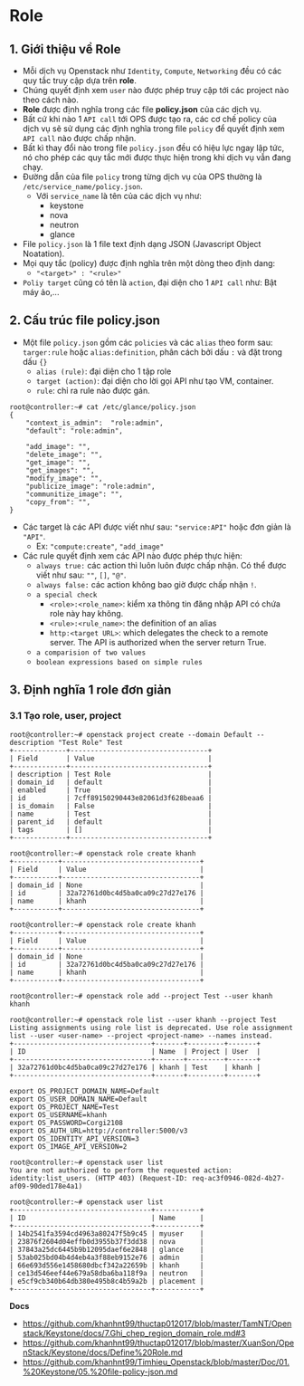 # Role
## 1. Giới thiệu về Role
- Mỗi dịch vụ Openstack như `Identity`, `Compute`, `Networking` đều có các quy tắc truy cập dựa trên **role**.
- Chúng quyết định xem `user` nào được phép truy cập tới các project nào theo cách nào.
- **Role** được định nghĩa trong các file **policy.json** của các dịch vụ.
- Bất cứ khi nào 1 `API call` tới OPS được tạo ra, các cơ chế policy của dịch vụ sẽ sử dụng các định nghĩa trong file `policy` để quyết định xem `API call` nào được chấp nhận.
- Bất kì thay đổi nào trong file `policy.json` đều có hiệu lực ngay lập tức, nó cho phép các quy tắc mới được thực hiện trong khi dịch vụ vẫn đang chạy.
- Đường dẫn của file `policy` trong từng dịch vụ của OPS thường là `/etc/service_name/policy.json`.
  + Với `service_name` là tên của các dịch vụ như: 
    + keystone
    + nova
    + neutron
    + glance
- File `policy.json` là 1 file text định dạng JSON (Javascript Object Noatation).
- Mọi quy tắc (policy) được định nghĩa trên một dòng theo định dang:
  + `"<target>" : "<rule>"`
- `Poliy target` cũng có tên là `action`, đại diện cho 1 `API call` như: Bật máy ảo,...

## 2. Cấu trúc file policy.json
- Một file `policy.json` gồm các `policies` và các `alias` theo form sau: `targer:rule` hoặc `alias:definition`, phân cách bởi dấu `:` và đặt trong dấu `{}`
   + `alias (rule)`: đại diện cho 1 tập role
   + `target (action)`: đại diện cho lời gọi API như tạo VM, container.
   + `rule`: chỉ ra rule nào được gán.

```
root@controller:~# cat /etc/glance/policy.json 
{
    "context_is_admin":  "role:admin",
    "default": "role:admin",

    "add_image": "",
    "delete_image": "",
    "get_image": "",
    "get_images": "",
    "modify_image": "",
    "publicize_image": "role:admin",
    "communitize_image": "",
    "copy_from": "",
}
```

- Các target là các API được viết như sau: `"service:API"` hoặc đơn giản là `"API"`.
  + Ex: `"compute:create"`, `"add_image"`
- Các rule quyết định xem các API nào được phép thực hiện: 
  + `always true:` các action thì luôn luôn được chấp nhận. Có thể được viết như sau: `""`, `[]`, `"@"`.
  + `always false:` các action không bao giờ được chấp nhận `!`.
  + `a special check`
     - `<role>:<role_name>`: kiểm xa thông tin đăng nhập API có chứa role này hay không.
     - `<rule>:<rule_name>`: the definition of an alias
     - `http:<target URL>`: which delegates the check to a remote server. The API is authorized when the server return True.
  + `a comparision of two values`
  + `boolean expressions based on simple rules`

## 3. Định nghĩa 1 role đơn giản
### 3.1 Tạo role, user, project
```
root@controller:~# openstack project create --domain Default --description "Test Role" Test
+-------------+----------------------------------+
| Field       | Value                            |
+-------------+----------------------------------+
| description | Test Role                        |
| domain_id   | default                          |
| enabled     | True                             |
| id          | 7cff89150290443e82061d3f628beaa6 |
| is_domain   | False                            |
| name        | Test                             |
| parent_id   | default                          |
| tags        | []                               |
+-------------+----------------------------------+
```
  
```
root@controller:~# openstack role create khanh
+-----------+----------------------------------+
| Field     | Value                            |
+-----------+----------------------------------+
| domain_id | None                             |
| id        | 32a72761d0bc4d5ba0ca09c27d27e176 |
| name      | khanh                            |
+-----------+----------------------------------+
```

```
root@controller:~# openstack role create khanh
+-----------+----------------------------------+
| Field     | Value                            |
+-----------+----------------------------------+
| domain_id | None                             |
| id        | 32a72761d0bc4d5ba0ca09c27d27e176 |
| name      | khanh                            |
+-----------+----------------------------------+
```

```
root@controller:~# openstack role add --project Test --user khanh khanh
```

```
root@controller:~# openstack role list --user khanh --project Test
Listing assignments using role list is deprecated. Use role assignment list --user <user-name> --project <project-name> --names instead.
+----------------------------------+-------+---------+-------+
| ID                               | Name  | Project | User  |
+----------------------------------+-------+---------+-------+
| 32a72761d0bc4d5ba0ca09c27d27e176 | khanh | Test    | khanh |
+----------------------------------+-------+---------+-------+
```
```
export OS_PROJECT_DOMAIN_NAME=Default
export OS_USER_DOMAIN_NAME=Default
export OS_PROJECT_NAME=Test
export OS_USERNAME=khanh
export OS_PASSWORD=Corgi2108
export OS_AUTH_URL=http://controller:5000/v3
export OS_IDENTITY_API_VERSION=3
export OS_IMAGE_API_VERSION=2
```

```
root@controller:~# openstack user list
You are not authorized to perform the requested action: identity:list_users. (HTTP 403) (Request-ID: req-ac3f0946-082d-4b27-af09-90ded178e4a1)
```

```
root@controller:~# openstack user list
+----------------------------------+-----------+
| ID                               | Name      |
+----------------------------------+-----------+
| 14b2541fa3594cd4963a80247f5b9c45 | myuser    |
| 23876f2604d04effb0d3955b37f3dd38 | nova      |
| 37843a25dc6445b9b12095daef6e2848 | glance    |
| 53ab025bd04b4d4eb4a3f88eb9152e76 | admin     |
| 66e693d556e1458680dbcf342a22659b | khanh     |
| ce13d546eef44e679a58dba6ba118f9a | neutron   |
| e5cf9cb340b64db380e495b8c4b59a2b | placement |
+----------------------------------+-----------+
```






  


__Docs__
- https://github.com/khanhnt99/thuctap012017/blob/master/TamNT/Openstack/Keystone/docs/7.Ghi_chep_region_domain_role.md#3
- https://github.com/khanhnt99/thuctap012017/blob/master/XuanSon/OpenStack/Keystone/docs/Define%20Role.md
- https://github.com/khanhnt99/Timhieu_Openstack/blob/master/Doc/01.%20Keystone/05.%20file-policy-json.md